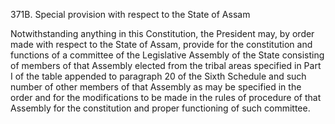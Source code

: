 371B. Special provision with respect to the State of Assam

Notwithstanding anything in this Constitution, the President may, by order made with respect to the State of Assam, provide for the constitution and functions of a committee of the Legislative Assembly of the State consisting of members of that Assembly elected from the tribal areas specified in Part I of the table appended to paragraph 20 of the Sixth Schedule and such number of other members of that Assembly as may be specified in the order and for the modifications to be made in the rules of procedure of that Assembly for the constitution and proper functioning of such committee.

